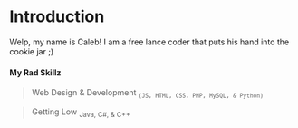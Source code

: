 # Introduction
Welp, my name is Caleb! I am a free lance coder that puts his hand into the cookie jar ;)

#### My Rad Skillz

> Web Design & Development <sub>`(JS, HTML, CSS, PHP, MySQL, & Python)`</sub>

> Getting Low <sub>Java, C#, & C++</sub>

<!---
cccs16/cccs16 is a ✨ special ✨ repository because its `README.md` (this file) appears on your GitHub profile.
You can click the Preview link to take a look at your changes.
--->
